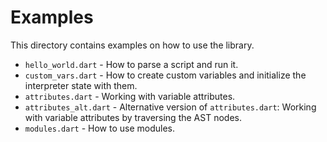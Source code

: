 # Examples
This directory contains examples on how to use the library.
- `hello_world.dart` - How to parse a script and run it.
- `custom_vars.dart` - How to create custom variables and initialize the interpreter state with them.
- `attributes.dart` - Working with variable attributes.
- `attributes_alt.dart` - Alternative version of `attributes.dart`: Working with variable attributes by traversing the AST nodes.
- `modules.dart` - How to use modules.